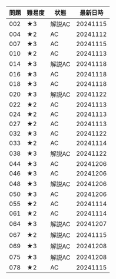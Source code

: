 | 問題 | 難易度 | 状態 | 最新日時 | 
| ---- | ------ | ---- | -------- | 
| 002  | ★3    | 解説AC   | 20241115 | 
| 004  | ★2    | AC   | 20241112 | 
| 007  | ★3    | AC   | 20241115 | 
| 010  | ★2    | AC   | 20241113 | 
| 014  | ★3    | 解説AC   | 20241118 | 
| 016  | ★3    | AC   | 20241118 | 
| 018  | ★3    | AC   | 20241118 | 
| 020  | ★3    | 解説AC   | 20241122 | 
| 022  | ★2    | AC   | 20241113 | 
| 024  | ★2    | AC   | 20241113 | 
| 027  | ★2    | AC   | 20241113 | 
| 032  | ★3    | AC   | 20241122 | 
| 033  | ★2    | AC   | 20241114 | 
| 038  | ★3    | 解説AC   | 20241122 | 
| 044  | ★3    | AC   | 20241206 | 
| 046  | ★3    | AC   | 20241206 | 
| 048  | ★3    | 解説AC   | 20241206 | 
| 050  | ★3    | AC   | 20241206 | 
| 055  | ★2    | AC   | 20241114 | 
| 061  | ★2    | AC   | 20241114 | 
| 064  | ★3    | 解説AC   | 20241207 | 
| 067  | ★2    | 解説AC   | 20241115 | 
| 069  | ★3    | 解説AC   | 20241208 | 
| 075  | ★3    | 解説AC   | 20241208 | 
| 078  | ★2    | AC   | 20241115 | 